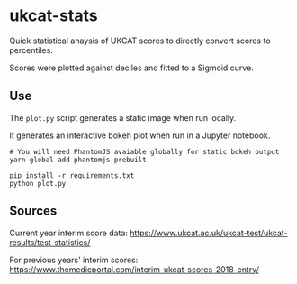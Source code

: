 # ukcat-stats

Quick statistical anaysis of UKCAT scores to directly convert scores to percentiles.

Scores were plotted against deciles and fitted to a Sigmoid curve.

## Use

The `plot.py` script generates a static image when run locally.

It generates an interactive bokeh plot when run in a Jupyter notebook.

```
# You will need PhantomJS avaiable globally for static bokeh output
yarn global add phantomjs-prebuilt

pip install -r requirements.txt
python plot.py
```

## Sources

Current year interim score data:
https://www.ukcat.ac.uk/ukcat-test/ukcat-results/test-statistics/

For previous years' interim scores:
https://www.themedicportal.com/interim-ukcat-scores-2018-entry/
